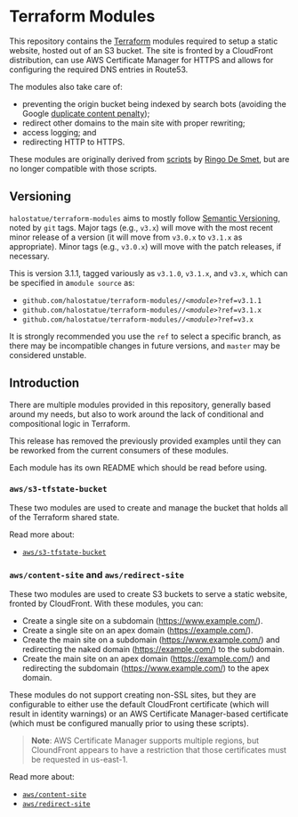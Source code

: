 # Terraform Modules

This repository contains the [Terraform][] modules required to setup a static
website, hosted out of an S3 bucket. The site is fronted by a CloudFront
distribution, can use AWS Certificate Manager for HTTPS and allows for
configuring the required DNS entries in Route53.

The modules also take care of:

- preventing the origin bucket being indexed by search bots (avoiding the
  Google [duplicate content penalty][]);
- redirect other domains to the main site with proper rewriting;
- access logging; and
- redirecting HTTP to HTTPS.

These modules are originally derived from [scripts][] by [Ringo De Smet][], but
are no longer compatible with those scripts.

## Versioning

`halostatue/terraform-modules` aims to mostly follow [Semantic Versioning][],
noted by `git` tags. Major tags (e.g., `v3.x`) will move with the most recent
minor release of a version (it will move from `v3.0.x` to `v3.1.x` as
appropriate). Minor tags (e.g., `v3.0.x`) will move with the patch releases, if
necessary.

This is version 3.1.1, tagged variously as `v3.1.0`, `v3.1.x`, and `v3.x`, which
can be specified in a`module source` as:

- `github.com/halostatue/terraform-modules//`_`<module>`_`?ref=v3.1.1`
- `github.com/halostatue/terraform-modules//`_`<module>`_`?ref=v3.1.x`
- `github.com/halostatue/terraform-modules//`_`<module>`_`?ref=v3.x`

It is strongly recommended you use the `ref` to select a specific branch, as
there may be incompatible changes in future versions, and `master` may be
considered unstable.

## Introduction

There are multiple modules provided in this repository, generally based around
my needs, but also to work around the lack of conditional and compositional
logic in Terraform.

This release has removed the previously provided examples until they can be
reworked from the current consumers of these modules.

Each module has its own README which should be read before using.

### `aws/s3-tfstate-bucket`

These two modules are used to create and manage the bucket that holds all of
the Terraform shared state.

Read more about:

- [`aws/s3-tfstate-bucket`][]

### `aws/content-site` and `aws/redirect-site`

These two modules are used to create S3 buckets to serve a static website,
fronted by CloudFront. With these modules, you can:

- Create a single site on a subdomain (https://www.example.com/).
- Create a single site on an apex domain (https://example.com/).
- Create the main site on a subdomain (https://www.example.com/) and
  redirecting the naked domain (https://example.com/) to the subdomain.
- Create the main site on an apex domain (https://example.com/) and
  redirecting the subdomain (https://www.example.com/) to the apex domain.

These modules do not support creating non-SSL sites, but they are configurable
to either use the default CloudFront certificate (which will result in identity
warnings) or an AWS Certificate Manager-based certificate (which must be
configured manually prior to using these scripts).

> **Note**: AWS Certificate Manager supports multiple regions, but CloundFront
> appears to have a restriction that those certificates must be requested in
> us-east-1.

Read more about:

- [`aws/content-site`][]
- [`aws/redirect-site`][]

[terraform]: https://www.terraform.io/
[ringo de smet]: https://ringo.de-smet.name
[scripts]: https://github.com/ringods/terraform-website-s3-cloudfront-route53
[duplicate content penalty]: https://support.google.com/webmasters/answer/66359?hl=en
[semantic versioning]: http://semver.org/
[`aws/content-site`]: https://github.com/halostatue/terraform-modules/tree/v2.0/aws/content-site
[`aws/redirect-site`]: https://github.com/halostatue/terraform-modules/tree/v2.0/aws/redirect-site
[`aws/s3-tfstate-bucket`]: https://github.com/halostatue/terraform-modules/tree/v2.0/aws/s3-tfstate-bucket

